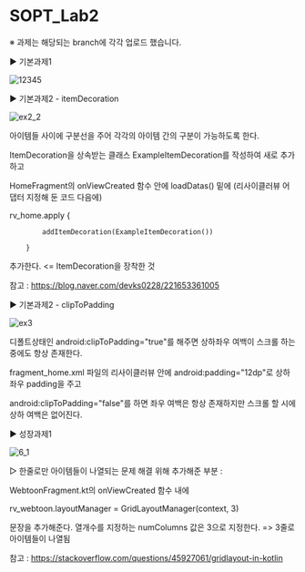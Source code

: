 # SOPT_Lab2


※ 과제는 해당되는 branch에 각각 업로드 했습니다.



▶ 기본과제1

![12345](https://user-images.githubusercontent.com/52772787/80628999-28567d00-8a8d-11ea-9fac-d1a60eab0b9f.png)



 
 
▶ 기본과제2 - itemDecoration



![ex2_2](https://user-images.githubusercontent.com/52772787/80633857-6c00b500-8a94-11ea-89e2-ee4a33b0dcb8.png)


아이템들 사이에 구분선을 주어 각각의 아이템 간의 구분이 가능하도록 한다.

ItemDecoration을 상속받는 클래스 ExampleItemDecoration를 작성하여 새로 추가하고

HomeFragment의 onViewCreated 함수 안에 loadDatas() 밑에 (리사이클러뷰 어댑터 지정해 둔 코드 다음에) 



rv_home.apply {
            
            
            addItemDecoration(ExampleItemDecoration())
            
        } 
        
추가한다. <= ItemDecoration을 장착한 것


참고 : https://blog.naver.com/devks0228/221653361005



 
 
▶ 기본과제2 - clipToPadding



![ex3](https://user-images.githubusercontent.com/52772787/80637201-8a1ce400-8a99-11ea-91fd-66ac10c975dc.png)




디폴트상태인 android:clipToPadding="true"를 해주면 상하좌우 여백이 스크롤 하는 중에도 항상 존재한다.


fragment_home.xml 파일의 리사이클러뷰 안에 android:padding="12dp"로 상하좌우 padding을 주고


android:clipToPadding="false"를 하면 좌우 여백은 항상 존재하지만 스크롤 할 시에 상하 여백은 없어진다.




 
  
▶ 성장과제1

![6_1](https://user-images.githubusercontent.com/52772787/81356795-056f3d00-910d-11ea-8691-5257a793e9da.png)


▷ 한줄로만 아이템들이 나열되는 문제 해결 위해 추가해준 부분 : 

WebtoonFragment.kt의 onViewCreated 함수 내에 

rv_webtoon.layoutManager = GridLayoutManager(context, 3)

문장을 추가해준다. 열개수를 지정하는 numColumns 값은 3으로 지정한다. => 3줄로 아이템들이 나열됨


참고 : https://stackoverflow.com/questions/45927061/gridlayout-in-kotlin

